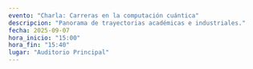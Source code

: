 ```yaml
---
evento: "Charla: Carreras en la computación cuántica"
descripcion: "Panorama de trayectorias académicas e industriales."
fecha: 2025-09-07
hora_inicio: "15:00"
hora_fin: "15:40"
lugar: "Auditorio Principal"
---
```

